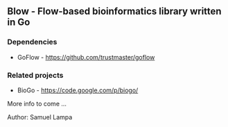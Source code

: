 ## Blow - Flow-based bioinformatics library written in Go

### Dependencies
- GoFlow - https://github.com/trustmaster/goflow

### Related projects
- BioGo - https://code.google.com/p/biogo/

More info to come ...


Author: Samuel Lampa
